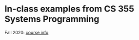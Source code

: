 # In-class examples from CS 355 Systems Programming

Fall 2020: [course info](https://cs.ccsu.edu/~stan/classes/CS355/CS355-FA20.html)